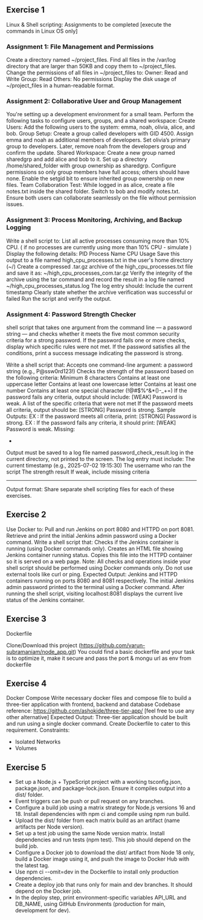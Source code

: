 
## Exercise 1
Linux & Shell scripting: Assignments to be completed [execute the commands in Linux OS only]
 
### Assignment 1: File Management and Permissions
Create a directory named ~/project_files.
Find all files in the /var/log directory that are larger than 50KB and copy them to ~/project_files.
Change the permissions of all files in ~/project_files to:
Owner: Read and Write
Group: Read
Others: No permissions
Display the disk usage of ~/project_files in a human-readable format.

### Assignment 2: Collaborative User and Group Management
You're setting up a development environment for a small team. Perform the following tasks to configure users, groups, and a shared workspace:
Create Users:
Add the following users to the system:
emma, noah, olivia, alice, and bob.
Group Setup:
Create a group called developers with GID 4500.
Assign emma and noah as additional members of developers.
Set olivia’s primary group to developers.
Later, remove noah from the developers group and confirm the update.
Shared Workspace:
Create a new group named sharedgrp and add alice and bob to it.
Set up a directory /home/shared_folder with group ownership as sharedgrp.
Configure permissions so only group members have full access; others should have none.
Enable the setgid bit to ensure inherited group ownership on new files.
Team Collaboration Test:
While logged in as alice, create a file notes.txt inside the shared folder.
Switch to bob and modify notes.txt.
Ensure both users can collaborate seamlessly on the file without permission issues.
 
### Assignment 3: Process Monitoring, Archiving, and Backup Logging
Write a shell script to:
List all active processes consuming more than 10% CPU. ( if no processes are currently using more than 10% CPU - simulate )
Display the following details:
PID
Process Name
CPU Usage
Save this output to a file named high_cpu_processes.txt in the user's home directory (~/)
Create a compressed .tar.gz archive of the high_cpu_processes.txt file and save it as: ~/high_cpu_processes_com.tar.gz
Verify the integrity of the archive using the tar command and record the result in a log file named ~/high_cpu_processes_status.log
The log entry should:
Include the current timestamp
Clearly state whether the archive verification was successful or failed
Run the script and verify the output.
 
### Assignment 4:  Password Strength Checker 
 
shell script that takes one argument from the command line — a password string — and checks whether it meets the five most common security criteria for a strong password.
If the password fails one or more checks, display which specific rules were not met. If the password satisfies all the conditions, print a success message indicating the password is strong.
 
Write a shell script that:
Accepts one command-line argument: a password string (e.g., P@ssw0rd123!)
Checks the strength of the password based on the following criteria:
Minimum 8 characters
Contains at least one uppercase letter
Contains at least one lowercase letter
Contains at least one number
Contains at least one special character (!@#$%^&*()-_+=)
If the password fails any criteria, output should include:
[WEAK] Password is weak.
A list of the specific criteria that were not met
If the password meets all criteria, output should be:
[STRONG] Password is strong.
Sample Outputs:
EX : If the password meets all criteria, print: [STRONG] Password is strong.
EX : If the password fails any criteria, it should print:
 [WEAK] Password is weak.
Missing:
- <list of missing criteria>
Output must be saved to a log file named password_check_result.log in the current directory, not printed to the screen.
The log entry must include:
The current timestamp (e.g., 2025-07-02 19:15:30)
The username who ran the script
The strength result
If weak, include missing criteria
 
 
--------
 Output format: Share separate shell scripting files for each of these exercises.


## Exercise 2
Use Docker to:
Pull and run Jenkins on port 8080 and HTTPD on port 8081.
Retrieve and print the initial Jenkins admin password using a Docker command.
Write a shell script that:
Checks if the Jenkins container is running (using Docker commands only).
Creates an HTML file showing Jenkins container running status.
Copies this file into the HTTPD container so it is served on a web page.
Note:
All checks and operations inside your shell script should be performed using Docker commands only.
Do not use external tools like curl or ping.
Expected Output:
Jenkins and HTTPD containers running on ports 8080 and 8081 respectively.
The initial Jenkins admin password printed to the terminal using a Docker command.
After running the shell script, visiting localhost:8081 displays the current live status of the Jenkins container.


## Exercise 3
Dockerfile
 
Clone/Download this project (https://github.com/varun-subramaniam/node_app.git)
You could find a basic dockerfile and your task is to optimize it, make it secure and pass the port & mongu url as env from dockerfile

## Exercise 4

Docker Compose
Write necessary docker files and compose file to build a three-tier application with frontend, backend and database
Codebase reference: https://github.com/ashokide/three-tier-app/  [feel free to use any other alternative]
Expected Output: Three-tier application should be built and run using a single docker command. Create Dockerfile to cater to this requirement.
Constraints:
 - Isolated Networks
- Volumes


## Exercise 5
 
- Set up a Node.js + TypeScript project with a working tsconfig.json, package.json, and package-lock.json. Ensure it compiles output into a dist/ folder.
- Event triggers can be push or pull request on any branches.
- Configure a build job using a matrix strategy for Node.js versions 16 and 18. Install dependencies with npm ci and compile using npm run build.
- Upload the dist/ folder from each matrix build as an artifact (name artifacts per Node version).
- Set up a test job using the same Node version matrix. Install dependencies and run tests (npm test). This job should depend on the build job.
- Configure a Docker job to download the dist/ artifact from Node 18 only, build a Docker image using it, and push the image to Docker Hub with the latest tag.
- Use npm ci --omit=dev in the Dockerfile to install only production dependencies.
- Create a deploy job that runs only for main and dev branches. It should depend on the Docker job.
- In the deploy step, print environment-specific variables API_URL and DB_NAME, using GitHub Environments (production for main, development for dev).
 